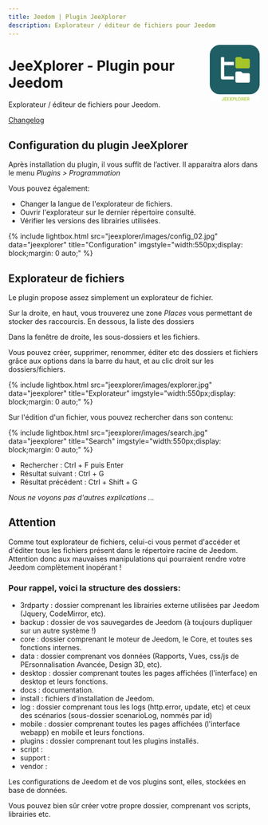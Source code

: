 ```yaml
---
title: Jeedom | Plugin JeeXplorer
description: Explorateur / éditeur de fichiers pour Jeedom
---
```


<img align="right" src="../images/jeexplorer_icon.png" width="100">

# JeeXplorer - Plugin pour Jeedom

Explorateur / éditeur de fichiers pour Jeedom.

[Changelog](changelog.md)<br />

## Configuration du plugin JeeXplorer

Après installation du plugin, il vous suffit de l’activer.
Il apparaitra alors dans le menu *Plugins > Programmation*

Vous pouvez également:
- Changer la langue de l'explorateur de fichiers.
- Ouvrir l'explorateur sur le dernier répertoire consulté.
- Vérifier les versions des librairies utilisées.

{% include lightbox.html src="jeexplorer/images/config_02.jpg" data="jeexplorer" title="Configuration" imgstyle="width:550px;display: block;margin: 0 auto;" %}

## Explorateur de fichiers

Le plugin propose assez simplement un explorateur de fichier.

Sur la droite, en haut, vous trouverez une zone *Places* vous permettant de stocker des raccourcis.
En dessous, la liste des dossiers

Dans la fenêtre de droite, les sous-dossiers et les fichiers.

Vous pouvez créer, supprimer, renommer, éditer etc des dossiers et fichiers grâce aux options dans la barre du haut, et au clic droit sur les dossiers/fichiers.

{% include lightbox.html src="jeexplorer/images/explorer.jpg" data="jeexplorer" title="Explorateur" imgstyle="width:550px;display: block;margin: 0 auto;" %}

Sur l'édition d'un fichier, vous pouvez rechercher dans son contenu:

{% include lightbox.html src="jeexplorer/images/search.jpg" data="jeexplorer" title="Search" imgstyle="width:550px;display: block;margin: 0 auto;" %}

- Rechercher : Ctrl + F puis Enter
- Résultat suivant : Ctrl + G
- Résultat précédent : Ctrl + Shift + G

*Nous ne voyons pas d'autres explications ...*


## Attention

Comme tout explorateur de fichiers, celui-ci vous permet d'accéder et d'éditer tous les fichiers présent dans le répertoire racine de Jeedom.
Attention donc aux mauvaises manipulations qui pourraient rendre votre Jeedom complètement inopérant !

### Pour rappel, voici la structure des dossiers:

- 3rdparty : dossier comprenant les librairies externe utilisées par Jeedom (Jquery, CodeMirror, etc).
- backup : dossier de vos sauvegardes de Jeedom (à toujours dupliquer sur un autre système !)
- core : dossier comprenant le moteur de Jeedom, le Core, et toutes ses fonctions internes.
- data : dossier comprenant vos données (Rapports, Vues, css/js de PErsonnalisation Avancée, Design 3D, etc).
- desktop : dossier comprenant toutes les pages affichées (l'interface) en desktop et leurs fonctions.
- docs : documentation.
- install : fichiers d'installation de Jeedom.
- log : dossier comprenant tous les logs (http.error, update, etc) et ceux des scénarios (sous-dossier scenarioLog, nommés par id)
- mobile : dossier comprenant toutes les pages affichées (l'interface webapp) en mobile et leurs fonctions.
- plugins : dossier comprenant tout les plugins installés.
- script :
- support :
- vendor :

Les configurations de Jeedom et de vos plugins sont, elles, stockées en base de données.

Vous pouvez bien sûr créer votre propre dossier, comprenant vos scripts, librairies etc.
